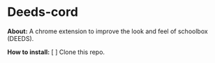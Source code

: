 # Deeds-cord
**About:**
A chrome extension to improve the look and feel of schoolbox (DEEDS).

**How to install:**
[ ] Clone this repo.
